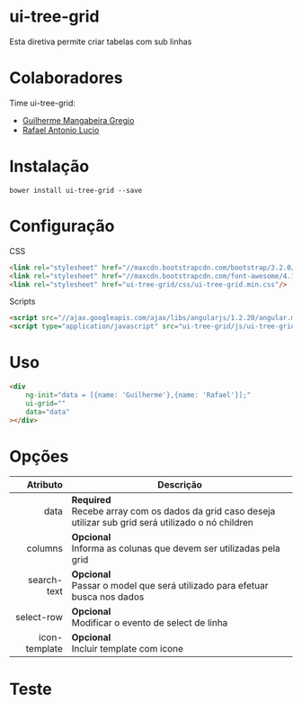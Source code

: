 ui-tree-grid
============

Esta diretiva permite criar tabelas com sub linhas

# Colaboradores

Time ui-tree-grid:
* [Guilherme Mangabeira Gregio](http://github.com/guilhermegregio)
* [Rafael Antonio Lucio](https://github.com/rafaellucio)

# Instalação

```shell
bower install ui-tree-grid --save
```

# Configuração

CSS
```html
<link rel="stylesheet" href="//maxcdn.bootstrapcdn.com/bootstrap/3.2.0/css/bootstrap.min.css"/>
<link rel="stylesheet" href="//maxcdn.bootstrapcdn.com/font-awesome/4.1.0/css/font-awesome.min.css"/>
<link rel="stylesheet" href="ui-tree-grid/css/ui-tree-grid.min.css"/>
```
   
Scripts
```html
<script src="//ajax.googleapis.com/ajax/libs/angularjs/1.2.20/angular.min.js"></script>
<script type="application/javascript" src="ui-tree-grid/js/ui-tree-grid.min.js"></script>
```

# Uso

```html
<div
    ng-init="data = [{name: 'Guilherme'},{name: 'Rafael'}];"
    ui-grid=""
    data="data"
></div>
```

# Opções

|      Atributo | Descrição                                                                                                 |
|--------------:|-----------------------------------------------------------------------------------------------------------|
|          data | **Required**<br/>Recebe array com os dados da grid caso deseja utilizar sub grid será utilizado o nó children |
|       columns | **Opcional**<br/>Informa as colunas que devem ser utilizadas pela grid                                        |
|   search-text | **Opcional**<br/>Passar o model que será utilizado para efetuar busca nos dados                               |
|    select-row | **Opcional**<br/>Modificar o evento de select de linha                                                        |
| icon-template | **Opcional**<br/>Incluir template com icone                                                                   |

# Teste
